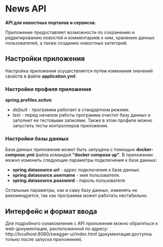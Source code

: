 # News API
**API для новостных порталов и сервисов.**

Приложение предоставляет возможности по сохранению и редактированию новостей и комментариев к ним, 
хранению данных пользователей, а также созданию новостных категорий.

## Настройки приложения
Настройка приложения осуществляется путем изменения значений свойств в файле **application.yml**:

### Настройки профиля приложения
**spring.profiles.active**:
- _default_ - программа работает в стандартном режиме.
- _test_ - перед началом работы программа очистит базу данных и заполнит ее тестовыми записями. 
Также в этом профиле можно запустить тесты контроллеров приложения.

### Настройки базы данных
База данных приложения может быть запущена с помощью **docker-compose.yml** файла командой **"docker compose up"**. 
В приложении можно изменить следующие параметры подключения к базе данных:
- **spring.datasource.url** - адрес подключения к базе данных.
- **spring.datasource.username** - имя пользователя.
- **spring.datasource.password** - пароль пользователя

Остальные параметры, как и саму базу данных, изменять не рекомендуется, так как программа может работать нестабильно.

## Интерфейс и формат ввода
Для подробного ознакомления с API приложения можно обратиться к web-документации, расположенной по адресу: 
http://localhost:8080/swagger-ui/index.html (документация доступна только после запуска приложения).